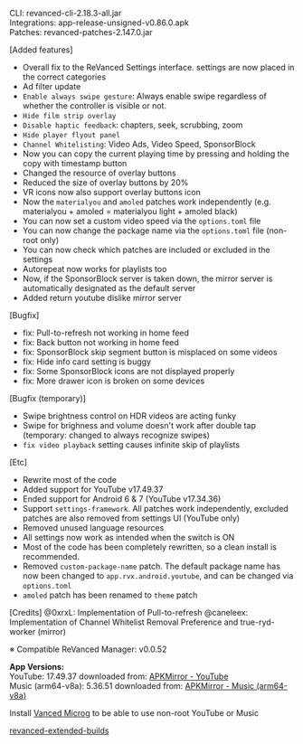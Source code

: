 CLI: revanced-cli-2.18.3-all.jar  
Integrations: app-release-unsigned-v0.86.0.apk  
Patches: revanced-patches-2.147.0.jar  

[Added features]
- Overall fix to the ReVanced Settings interface. settings are now placed in the correct categories
- Ad filter update
- `Enable always swipe gesture`: Always enable swipe regardless of whether the controller is visible or not.
- `Hide film strip overlay`
- `Disable haptic feedback`: chapters, seek, scrubbing, zoom
- `Hide player flyout panel`
- `Channel Whitelisting`: Video Ads, Video Speed, SponsorBlock
- Now you can copy the current playing time by pressing and holding the copy with timestamp button
- Changed the resource of overlay buttons
- Reduced the size of overlay buttons by 20%
- VR icons now also support overlay buttons icon
- Now the `materialyou` and `amoled` patches work independently
(e.g. materialyou + amoled = materialyou light + amoled black)
- You can now set a custom video speed via the `options.toml` file
- You can now change the package name via the `options.toml` file (non-root only)
- You can now check which patches are included or excluded in the settings
- Autorepeat now works for playlists too
- Now, if the SponsorBlock server is taken down, the mirror server is automatically designated as the default server
- Added return youtube dislike mirror server

[Bugfix]
- fix: Pull-to-refresh not working in home feed
- fix: Back button not working in home feed
- fix: SponsorBlock skip segment button is misplaced on some videos
- fix: Hide info card setting is buggy
- fix: Some SponsorBlock icons are not displayed properly
- fix: More drawer icon is broken on some devices

[Bugfix (temporary)]
- Swipe brightness control on HDR videos are acting funky
- Swipe for brighness and volume doesn't work after double tap (temporary: changed to always recognize swipes)
- `fix video playback` setting causes infinite skip of playlists

[Etc]
- Rewrite most of the code
- Added support for YouTube v17.49.37
- Ended support for Android 6 & 7 (YouTube v17.34.36)
- Support `settings-framework`. All patches work independently, excluded patches are also removed from settings UI (YouTube only)
- Removed unused language resources
- All settings now work as intended when the switch is ON
- Most of the code has been completely rewritten, so a clean install is recommended.
- Removed `custom-package-name` patch. The default package name has now been changed to `app.rvx.android.youtube`, and can be changed via `options.toml`
- `amoled` patch has been renamed to `theme` patch

[Credits]
@0xrxL: Implementation of Pull-to-refresh
@caneleex: Implementation of Channel Whitelist Removal Preference and true-ryd-worker (mirror)

※ Compatible ReVanced Manager: v0.0.52
  
**App Versions:**  
YouTube: 17.49.37
downloaded from: [APKMirror - YouTube](https://www.apkmirror.com/apk/google-inc/youtube/youtube-17-49-37-release/youtube-17-49-37-2-android-apk-download/)  
Music (arm64-v8a): 5.36.51
downloaded from: [APKMirror - Music (arm64-v8a)](https://www.apkmirror.com/apk/google-inc/youtube-music/youtube-music-5-36-51-release/youtube-music-5-36-51-android-apk-download/)  

Install [Vanced Microg](https://github.com/TeamVanced/VancedMicroG/releases) to be able to use non-root YouTube or Music  

[revanced-extended-builds](https://github.com/E85Addict/revanced-extended-builds)  
